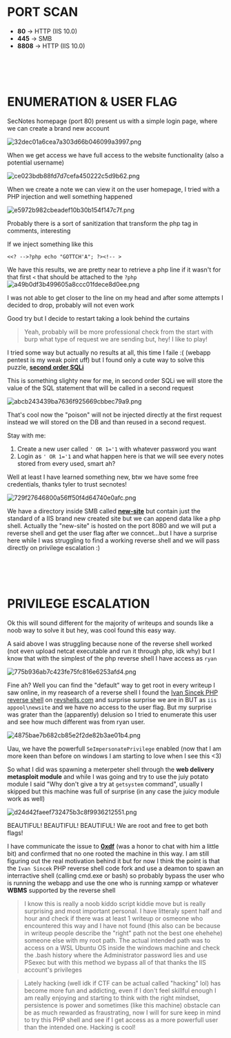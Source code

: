 # PORT SCAN
* **80** &#8594; HTTP (IIS 10.0)
* **445** &#8594; SMB
* **8808** &#8594; HTTP (IIS 10.0)

<br><br><br>

# ENUMERATION & USER FLAG
SecNotes homepage (port 80) present us with a simple login page, where we can create a brand new account

![32dec01a6cea7a303d66b046099a3997.png](img/32dec01a6cea7a303d66b046099a3997.png)

When we get access we have full access to the website functionality (also a potential username)

![ce023bdb88fd7d7cefa450222c5d9b62.png](img/ce023bdb88fd7d7cefa450222c5d9b62.png)

When we create a note we can view it on the user homepage, I tried with a PHP injection and well something happened

![e5972b982cbeadef10b30b154f147c7f.png](img/e5972b982cbeadef10b30b154f147c7f.png)

Probably there is a sort of sanitization that transform the php tag in comments, interesting

If we inject something like this 
```
<<? -->?php echo "GOTTCH'A"; ?><!-- >
```

We have this results, we are pretty near to retrieve a php line if it wasn't for that first `<` that should be attached to the `?php`
![a49b0df3b499605a8ccc01fdece8d0ee.png](img/a49b0df3b499605a8ccc01fdece8d0ee.png)

I was not able to get closer to the line on my head and after some attempts I decided to drop, probably will not even work

Good try but I decide to restart taking a look behind the curtains

> Yeah, probably will be more professional check from the start with burp what type of request we are sending but, hey! I like to play!

I tried some way but actually no results at all, this time I faile :( (webapp pentest is my weak point uff) but I found only a cute way to solve this puzzle, **<u>second order SQLi</u>**

This is something slighty new for me, in second order SQLi we will store the value of the SQL statement that will be called in a second request

![abcb243439ba7636f925669cbbec79a9.png](img/abcb243439ba7636f925669cbbec79a9.png)

That's cool now the "poison" will not be injected directly at the first request instead we will stored on the DB and than reused in a second request.

Stay with me:
1) Create a new user called `' OR 1='1` with whatever password you want
2) Login as `' OR 1='1` and what happen here is that we will see every notes stored from every used, smart ah?

Well at least I have learned something new, btw we have some free credentials, thanks tyler to trust secnotes!

![729f27646800a56ff50f4d64740e0afc.png](img/729f27646800a56ff50f4d64740e0afc.png)

We have a directory inside SMB called **<u>new-site</u>** but contain just the standard of a IIS brand new created site but we can append data like a php shell. Actually the "new-site" is hosted on the port 8080 and we will put a reverse shell and get the user flag after we conncet...but I have a surprise here while I was struggling to find a working reverse shell and we will pass directly on privilege escalation :)

<br><br><br>

# PRIVILEGE ESCALATION
Ok this will sound different for the majority of writeups and sounds like a noob way to solve it but hey, was cool found this easy way.

A said above I was struggling because none of the reverse shell worked (not even upload netcat executable and run it through php, idk why) but I know that with the simplest of the php reverse shell I have access as `ryan`

![775b936ab7c423fe75fc816e6253afd4.png](img/775b936ab7c423fe75fc816e6253afd4.png)

Fine ah? Well you can find the "default" way to get root in every writeup I saw online, in my reasearch of a reverse shell I found the [Ivan Sincek PHP reverse shell](https://github.com/ivan-sincek/php-reverse-shell) on [revshells.com](https://www.revshells.com/) and surprise surprise we are in BUT as `iis appool\newsite` and we have no access to the user flag. But my surprise was grater than the (apparently) delusion so I tried to enumerate this user and see how much different was from ryan user.

![4875bae7b682cb85e2f2de82b3ae01b4.png](img/4875bae7b682cb85e2f2de82b3ae01b4.png)

Uau, we have the powerfull `SeImpersonatePrivilege` enabled (now that I am more keen than before on windows I am starting to love when I see this <3)

So what I did was spawning a meterpeter shell through the **web delivery metasploit module** and while I was going and try to use the juiy potato module I said "Why don't give a try at `getsystem` command", usually I skipped but this machine was full of surprise (in any case the juicy module work as well)

![d24d42faeef732475b3c8f9936212551.png](img/d24d42faeef732475b3c8f9936212551.png)

BEAUTIFUL! BEAUTIFUL! BEAUTIFUL! We are root and free to get both flags!

I have communicate the issue to **<u>0xdf</u>** (was a honor to chat with him a little bit) and confirmed that no one rooted the machine in this way. I am still figuring out the real motivation behind it but for now I think the point is that the `Ivan Sincek` PHP reverse shell code fork and use a deamon to spawn an interractive shell (calling cmd.exe or bash) so probably bypass the user who is running the webapp and use the one who is running xampp or whatever **WBMS** supported by the reverse shell

> I know this is really a noob kiddo script kiddie move but is really surprising and most important personal. I have litteraly spent half and hour and check if there was at least 1 writeup or osmeone who encountered this way and I have not found (this also can be because in writeup people describe the "right" path not the best one ehehehe) someone else with my root path. The actual intended path was to access on a WSL Ubuntu OS inside the windows machine and check the .bash history where the Administrator password lies and use PSexec but with this method we bypass all of that thanks the IIS account's privileges

> Lately hacking (well idk if CTF can be actual called "hacking" lol) has become more fun and addicting, even if I don't feel skillful enough I am really enjoying and starting to think with the right mindset, persistence is power and sometimes (like this machine) obstacle can be as much rewarded as fraustrating, now I will for sure keep in mind to try this PHP shell and see if I get access as a more powerfull user than the intended one. Hacking is cool!
